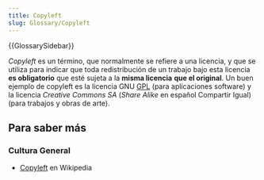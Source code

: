 ```yaml
---
title: Copyleft
slug: Glossary/Copyleft
---
```


{{GlossarySidebar}}

_Copyleft_ es un término, que normalmente se refiere a una licencia, y que se utiliza para indicar que toda redistribución de un trabajo bajo esta licencia **es obligatorio** que esté sujeta a la **misma licencia** **que el original**. Un buen ejemplo de copyleft es la licencia GNU [GPL](/es/docs/Glossary/GPL) (para aplicaciones software) y la licencia _Creative Commons SA_ (_Share Alike_ en español Compartir Igual) (para trabajos y obras de arte).

## Para saber más

### Cultura General

- [Copyleft](https://es.wikipedia.org/wiki/Copyleft) en Wikipedia

